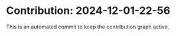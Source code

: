 # Contribution: 2024-12-01-22-56
This is an automated commit to keep the contribution graph active.
